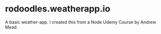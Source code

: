 # rodoodles.weatherapp.io
A basic weather-app.
I created this from a Node Udemy Course by Andrew Mead.
